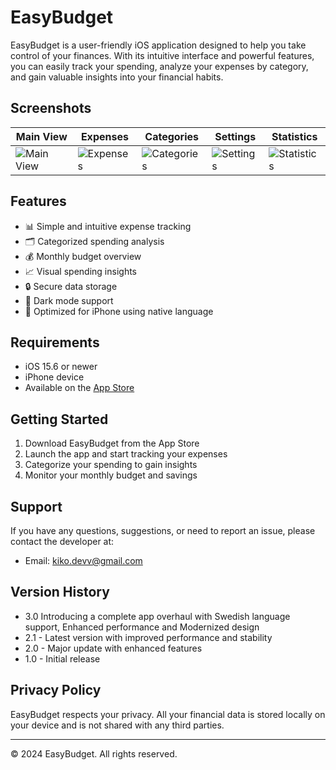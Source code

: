 # EasyBudget

EasyBudget is a user-friendly iOS application designed to help you take control
of your finances. With its intuitive interface and powerful features, you can
easily track your spending, analyze your expenses by category, and gain valuable
insights into your financial habits.

## Screenshots

| Main View                                                                                     | Expenses                                                                                     | Categories                                                                                     | Settings                                                                                     | Statistics                                                                                     |
| --------------------------------------------------------------------------------------------- | -------------------------------------------------------------------------------------------- | ---------------------------------------------------------------------------------------------- | -------------------------------------------------------------------------------------------- | ---------------------------------------------------------------------------------------------- |
| ![Main View](https://github.com/user-attachments/assets/a3078657-2ac0-4a14-b99e-36be5a2556d2) | ![Expenses](https://github.com/user-attachments/assets/1759d54d-e50f-4954-b858-83881c2f3782) | ![Categories](https://github.com/user-attachments/assets/7d71d93c-9efc-4c21-b434-a8c3618d6aa5) | ![Settings](https://github.com/user-attachments/assets/aaa1d71a-5f9d-4197-bc71-5cfa0da3b081) | ![Statistics](https://github.com/user-attachments/assets/705f3af2-32da-420c-b6dc-2ab9dc3e6c28) |






## Features

- 📊 Simple and intuitive expense tracking
- 🗂️ Categorized spending analysis
- 💰 Monthly budget overview
- 📈 Visual spending insights
- 🔒 Secure data storage
- 🌙 Dark mode support
- 📱 Optimized for iPhone using native language

## Requirements

- iOS 15.6 or newer
- iPhone device
- Available on the [App Store](https://apps.apple.com/app/easybudget)

## Getting Started

1. Download EasyBudget from the App Store
2. Launch the app and start tracking your expenses
3. Categorize your spending to gain insights
4. Monitor your monthly budget and savings

## Support

If you have any questions, suggestions, or need to report an issue, please
contact the developer at:

- Email: kiko.devv@gmail.com

## Version History

- 3.0 Introducing a complete app overhaul with Swedish language support,
  Enhanced performance and Modernized design
- 2.1 - Latest version with improved performance and stability
- 2.0 - Major update with enhanced features
- 1.0 - Initial release

## Privacy Policy

EasyBudget respects your privacy. All your financial data is stored locally on
your device and is not shared with any third parties.

---

© 2024 EasyBudget. All rights reserved.
